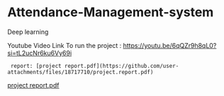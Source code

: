 # Attendance-Management-system
Deep learning

Youtube Video Link To run the project :
     https://youtu.be/6qQZr9h8qL0?si=tL2ucNr6ku6Vy69i

     
     report: [project report.pdf](https://github.com/user-attachments/files/18717710/project.report.pdf)
[project report.pdf](https://github.com/user-attachments/files/18717725/project.report.pdf)
